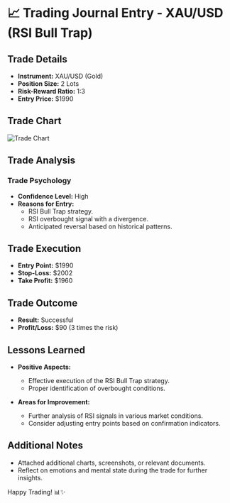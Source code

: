 # 📈 Trading Journal Entry - XAU/USD (RSI Bull Trap)

## Trade Details

- **Instrument:** XAU/USD (Gold)
- **Position Size:** 2 Lots
- **Risk-Reward Ratio:** 1:3
- **Entry Price:** $1990

## Trade Chart

![Trade Chart](insert_chart_image_url_here)

## Trade Analysis

### Trade Psychology

- **Confidence Level:** High
- **Reasons for Entry:**
  - RSI Bull Trap strategy.
  - RSI overbought signal with a divergence.
  - Anticipated reversal based on historical patterns.

## Trade Execution

- **Entry Point:** $1990
- **Stop-Loss:** $2002
- **Take Profit:** $1960

## Trade Outcome

- **Result:** Successful
- **Profit/Loss:** $90 (3 times the risk)

## Lessons Learned

- **Positive Aspects:**
  - Effective execution of the RSI Bull Trap strategy.
  - Proper identification of overbought conditions.

- **Areas for Improvement:**
  - Further analysis of RSI signals in various market conditions.
  - Consider adjusting entry points based on confirmation indicators.

## Additional Notes

- Attached additional charts, screenshots, or relevant documents.
- Reflect on emotions and mental state during the trade for further insights.

Happy Trading! 📊✨
